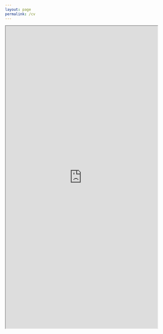 ```yaml
---
layout: page
permalink: /cv
---
```


 <iframe src="https://drive.google.com/file/d/1EXM9wJ3UFmmrP6XpvVXRECAziuRA9lJZ/view?usp=sharing" width="100%" height="1000"></iframe>